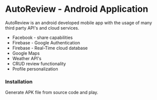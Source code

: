 # AutoReview - Android Application

AutoReview is an android developed mobile app with the usage of many third party API's and cloud services.

  - Facebook - share capabilities
  - Firebase - Google Authentication
  - Firebase - Real-Time cloud database
  - Google Maps
  - Weather API's
  - CRUD review functionality
  - Profile personalization 

### Installation

Generate APK file from source code and play.
